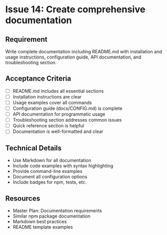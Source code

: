 # Issue 14: Create comprehensive documentation

## Requirement
Write complete documentation including README.md with installation and usage instructions, configuration guide, API documentation, and troubleshooting section.

## Acceptance Criteria
- [ ] README.md includes all essential sections
- [ ] Installation instructions are clear
- [ ] Usage examples cover all commands
- [ ] Configuration guide (docs/CONFIG.md) is complete
- [ ] API documentation for programmatic usage
- [ ] Troubleshooting section addresses common issues
- [ ] Quick reference section is helpful
- [ ] Documentation is well-formatted and clear

## Technical Details
- Use Markdown for all documentation
- Include code examples with syntax highlighting
- Provide command-line examples
- Document all configuration options
- Include badges for npm, tests, etc.

## Resources
- Master Plan: Documentation requirements
- Similar npm package documentation
- Markdown best practices
- README template examples